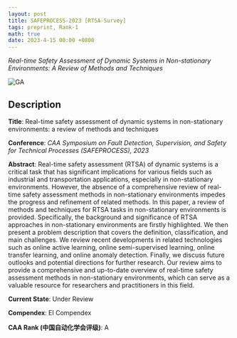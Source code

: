 ```yaml
---
layout: post
title: SAFEPROCESS-2023 [RTSA-Survey]
tags: preprint, Rank-1
math: true
date: 2023-4-15 00:00 +0800
---
```


*Real-time Safety Assessment of Dynamic Systems in Non-stationary Environments: A Review of Methods and Techniques*

![GA](https://github.com/Samlzy/pics/raw/Samlzy-patch-1/LiuZY-C-01.jpeg)

## Description

**Title**: Real-time safety assessment of dynamic systems in non-stationary environments: a review of methods and techniques

**Conference**: *CAA Symposium on Fault Detection, Supervision, and Safety for Technical Processes (SAFEPROCESS), 2023*

**Abstract**: Real-time safety assessment (RTSA) of dynamic systems is a critical task that has significant implications for various fields such as industrial and transportation applications, especially in non-stationary environments. However, the absence of a comprehensive review of real-time safety assessment methods in non-stationary environments impedes the progress and refinement of related methods. In this paper, a review of methods and techniques for RTSA tasks in non-stationary environments is provided. Specifically, the background and significance of RTSA approaches in non-stationary environments are firstly highlighted. We then present a problem description that covers the definition, classification, and main challenges. We review recent developments in related technologies such as online active learning, online semi-supervised learning, online transfer learning, and online anomaly detection. Finally, we discuss future outlooks and potential directions for further research. Our review aims to provide a comprehensive and up-to-date overview of real-time safety assessment methods in non-stationary environments, which can serve as a valuable resource for researchers and practitioners in this field.

**Current State**: Under Review

**Compendex**: EI Compendex

**CAA Rank (中国自动化学会评级)**: A

